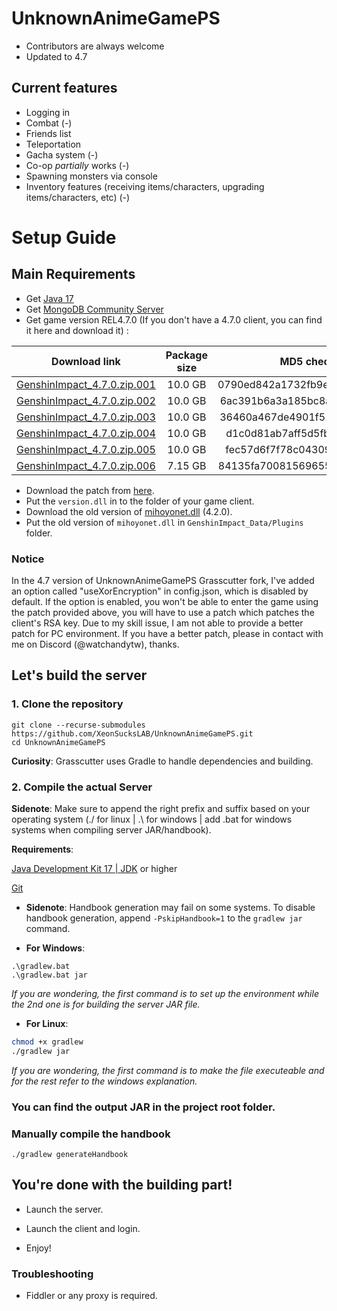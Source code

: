 # UnknownAnimeGamePS
- Contributors are always welcome
- Updated to 4.7

## Current features

* Logging in
* Combat (-)
* Friends list
* Teleportation
* Gacha system (-)
* Co-op *partially* works (-)
* Spawning monsters via console
* Inventory features (receiving items/characters, upgrading items/characters, etc) (-)

# Setup Guide

## Main Requirements

- Get [Java 17](https://www.oracle.com/java/technologies/javase/jdk17-archive-downloads.html)
- Get [MongoDB Community Server](https://www.mongodb.com/try/download/community)
- Get game version REL4.7.0 (If you don't have a 4.7.0 client, you can find it here and download it) :


| Download link | Package size | MD5 checksum |
| :---: | :---: | :---: |
| [GenshinImpact_4.7.0.zip.001](https://autopatchhk.yuanshen.com/client_app/download/pc_zip/20240524181522_P7n5afVhY8WeoVZb/GenshinImpact_4.7.0.zip.001) | 10.0 GB | 0790ed842a1732fb9e5530a826828440 |
| [GenshinImpact_4.7.0.zip.002](https://autopatchhk.yuanshen.com/client_app/download/pc_zip/20240524181522_P7n5afVhY8WeoVZb/GenshinImpact_4.7.0.zip.002) | 10.0 GB | 6ac391b6a3a185bc8ab1e431f67ecd25 |
| [GenshinImpact_4.7.0.zip.003](https://autopatchhk.yuanshen.com/client_app/download/pc_zip/20240524181522_P7n5afVhY8WeoVZb/GenshinImpact_4.7.0.zip.003) | 10.0 GB | 36460a467de4901f517f8ed9be6b877c |
| [GenshinImpact_4.7.0.zip.004](https://autopatchhk.yuanshen.com/client_app/download/pc_zip/20240524181522_P7n5afVhY8WeoVZb/GenshinImpact_4.7.0.zip.004) | 10.0 GB | d1c0d81ab7aff5d5fb490cff20b9b87f |
| [GenshinImpact_4.7.0.zip.005](https://autopatchhk.yuanshen.com/client_app/download/pc_zip/20240524181522_P7n5afVhY8WeoVZb/GenshinImpact_4.7.0.zip.005) | 10.0 GB | fec57d6f7f78c04309f16dfc2207cd6f |
| [GenshinImpact_4.7.0.zip.006](https://autopatchhk.yuanshen.com/client_app/download/pc_zip/20240524181522_P7n5afVhY8WeoVZb/GenshinImpact_4.7.0.zip.006) | 7.15 GB | 84135fa7008156965514a6ec99c55c66 |


- Download the patch from [here](https://watchandy.me/version.dll).
- Put the `version.dll` in to the folder of your game client.
- Download the old version of [mihoyonet.dll](https://autopatchhk.yuanshen.com/client_app/download/pc_zip/20231030132335_iOEfPMcbrXpiA8Ca/ScatteredFiles/GenshinImpact_Data/Plugins/mihoyonet.dll) (4.2.0).
- Put the old version of `mihoyonet.dll` in `GenshinImpact_Data/Plugins` folder.

### Notice

In the 4.7 version of UnknownAnimeGamePS Grasscutter fork, I've added an option called "useXorEncryption" in config.json, which is disabled by default. If the option is enabled, you won't be able to enter the game using the patch provided above, you will have to use a patch which patches the client's RSA key. Due to my skill issue, I am not able to provide a better patch for PC environment. If you have a better patch, please in contact with me on Discord (@watchandytw), thanks.

## Let's build the server

### 1. Clone the repository

```shell
git clone --recurse-submodules https://github.com/XeonSucksLAB/UnknownAnimeGamePS.git
cd UnknownAnimeGamePS
```

**Curiosity**: Grasscutter uses Gradle to handle dependencies and building.

### 2. Compile the actual Server

**Sidenote**: Make sure to append the right prefix and suffix based on your operating system (./ for linux | .\ for windows | add .bat for windows systems when compiling server JAR/handbook).

**Requirements**:

[Java Development Kit 17 | JDK](https://oracle.com/java/technologies/javase/jdk17-archive-downloads.html) or higher

[Git](https://git-scm.com/downloads)

- **Sidenote**: Handbook generation may fail on some systems. To disable handbook generation, append `-PskipHandbook=1` to the `gradlew jar` command.

- **For Windows**:
```shell
.\gradlew.bat
.\gradlew.bat jar
```
*If you are wondering, the first command is to set up the environment while the 2nd one is for building the server JAR file.*

- **For Linux**:
```bash
chmod +x gradlew
./gradlew jar
```
*If you are wondering, the first command is to make the file executeable and for the rest refer to the windows explanation.*

### You can find the output JAR in the project root folder.

### Manually compile the handbook
```shell
./gradlew generateHandbook
```


## You're done with the building part!

- Launch the server.
- Launch the client and login.

- Enjoy!

### Troubleshooting
- Fiddler or any proxy is required.
